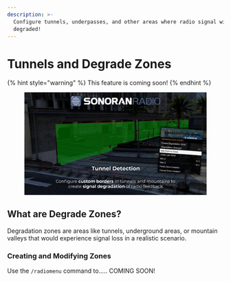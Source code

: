 ```yaml
---
description: >-
  Configure tunnels, underpasses, and other areas where radio signal will be
  degraded!
---
```


# Tunnels and Degrade Zones

{% hint style="warning" %}
This feature is coming soon!
{% endhint %}

<figure><img src="../../../.gitbook/assets/image (43).png" alt=""><figcaption></figcaption></figure>

## What are Degrade Zones?

Degradation zones are areas like tunnels, underground areas, or mountain valleys that would experience signal loss in a realistic scenario.

### Creating and Modifying Zones

Use the `/radiomenu` command to..... COMING SOON!

